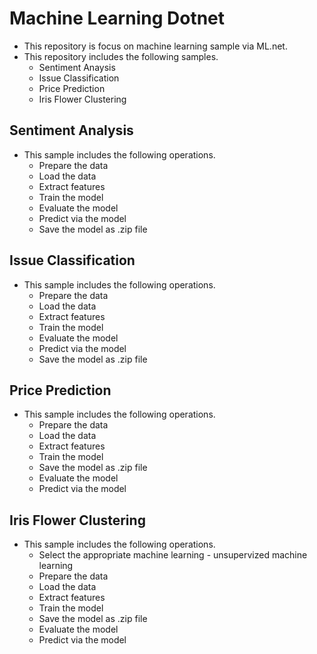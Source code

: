 # Machine Learning Dotnet
* This repository is focus on machine learning sample via ML.net.
* This repository includes the following samples.
  * Sentiment Anaysis
  * Issue Classification
  * Price Prediction
  * Iris Flower Clustering
  
## Sentiment Analysis
* This sample includes the following operations.
  * Prepare the data
  * Load the data
  * Extract features
  * Train the model
  * Evaluate the model
  * Predict via the model
  * Save the model as .zip file

## Issue Classification
* This sample includes the following operations.
  * Prepare the data
  * Load the data
  * Extract features
  * Train the model
  * Evaluate the model
  * Predict via the model
  * Save the model as .zip file

## Price Prediction
* This sample includes the following operations.
  * Prepare the data
  * Load the data
  * Extract features
  * Train the model
  * Save the model as .zip file
  * Evaluate the model
  * Predict via the model

## Iris Flower Clustering
* This sample includes the following operations.
  * Select the appropriate machine learning - unsupervized machine learning
  * Prepare the data
  * Load the data
  * Extract features
  * Train the model
  * Save the model as .zip file
  * Evaluate the model
  * Predict via the model